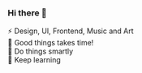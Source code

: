 ### Hi there 👋
⚡ Design, UI, Frontend, Music and Art <br />
💬 Good things takes time!<br />
🔮 Do things smartly <br />
📖 Keep learning

<!--
**sendy34/sendy34** is a ✨ _special_ ✨ repository because its `README.md` (this file) appears on your GitHub profile.

Here are some ideas to get you started:

- 🔭 I’m currently working on ...
- 🌱 I’m currently learning ...
- 👯 I’m looking to collaborate on ...
- 🤔 I’m looking for help with ...
- 💬 Ask me about ...
- 📫 How to reach me: ...
- 😄 Pronouns: ...
- ⚡ Fun fact: ...
-->
